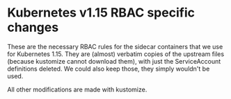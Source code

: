 # Kubernetes v1.15 RBAC specific changes

These are the necessary RBAC rules for the sidecar containers that we
use for Kubernetes 1.15. They are (almost) verbatim copies of the
upstream files (because kustomize cannot download them), with just the
ServiceAccount definitions deleted. We could also keep those, they
simply wouldn't be used.

All other modifications are made with kustomize.
